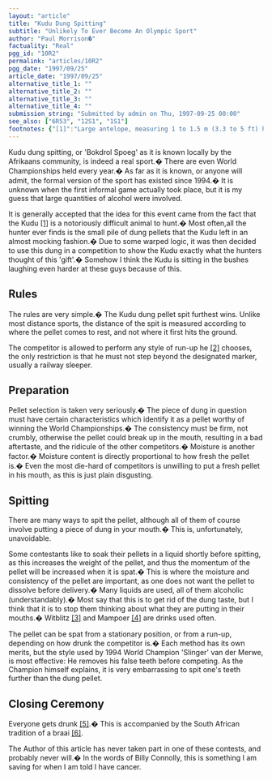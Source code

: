 ```yaml
---
layout: "article"
title: "Kudu Dung Spitting"
subtitle: "Unlikely To Ever Become An Olympic Sport"
author: "Paul Morrison�"
factuality: "Real"
pgg_id: "10R2"
permalink: "articles/10R2"
pgg_date: "1997/09/25"
article_date: "1997/09/25"
alternative_title_1: ""
alternative_title_2: ""
alternative_title_3: ""
alternative_title_4: ""
submission_string: "Submitted by admin on Thu, 1997-09-25 00:00"
see_also: ["6R53", "12S1", "1S1"]
footnotes: {"[1]":"Large antelope, measuring 1 to 1.5 m (3.3 to 5 ft) high at the ��� shoulder.� Lives in forested areas.","[2]":"It is always a he.� Women are not stupid or disgusting enough to ��� partake in this sport.","[3]":"A clear, cheap, highly alcoholic spirit.","[4]":"Local journalist Gus Silber describes Mampoer as \"One part peach ��� brandy, two parts aviation fuel\".","[5]":"Those who are already drunk don't seem to mind trying again.","[6]":"A Barbecue, only with better meat, and people who actually know ��� how to cook meat over a fire."}
---
```

<div>
<p>Kudu dung spitting, or 'Bokdrol Spoeg' as it is known locally by the Afrikaans community, is indeed a real sport.� There are even World Championships held every year.� As far as it is known, or anyone will admit, the formal version of the sport has existed since 1994.� It is unknown when the first informal game actually took place, but it is my guess that large quantities of alcohol were involved.</p>
<p>It is generally accepted that the idea for this event came from the fact that the Kudu <a href="#footnotes.1" class="footnote-link">[1]</a> is a notoriously difficult animal to hunt.� Most often,all the hunter ever finds is the small pile of dung pellets that the Kudu left in an almost mocking fashion.� Due to some warped logic, it was then decided to use this dung in a competition to show the Kudu exactly what the hunters thought of this 'gift'.� Somehow I think the Kudu is sitting in the bushes laughing even harder at these guys because of this.</p>
<h2>Rules</h2>
<p>The rules are very simple.� The Kudu dung pellet spit furthest wins. Unlike most distance sports, the distance of the spit is measured according to where the pellet comes to rest, and not where it first hits the ground.</p>
<p>The competitor is allowed to perform any style of run-up he <a href="#footnotes.2" class="footnote-link">[2]</a> chooses, the only restriction is that he must not step beyond the designated marker, usually a railway sleeper.</p>
<h2>Preparation</h2>
<p>Pellet selection is taken very seriously.� The piece of dung in question must have certain characteristics which identify it as a pellet worthy of winning the World Championships.� The consistency must be firm, not crumbly, otherwise the pellet could break up in the mouth, resulting in a bad aftertaste, and the ridicule of the other competitors.� Moisture is another factor.� Moisture content is directly proportional to how fresh the pellet is.� Even the most die-hard of competitors is unwilling to put a fresh pellet in his mouth, as this is just plain disgusting.</p>
<h2>Spitting</h2>
<p>There are many ways to spit the pellet, although all of them of course involve putting a piece of dung in your mouth.� This is, unfortunately, unavoidable.</p>
<p>Some contestants like to soak their pellets in a liquid shortly before spitting, as this increases the weight of the pellet, and thus the momentum of the pellet will be increased when it is spat.� This is where the moisture and consistency of the pellet are important, as one does not want the pellet to dissolve before delivery.� Many liquids are used, all of them alcoholic (understandably).� Most say that this is to get rid of the dung taste, but I think that it is to stop them thinking about what they are putting in their mouths.� Witblitz <a href="#footnotes.3" class="footnote-link">[3]</a> and Mampoer <a href="#footnotes.4" class="footnote-link">[4]</a> are drinks used often.</p>
<p>The pellet can be spat from a stationary position, or from a run-up, depending on how drunk the competitor is.� Each method has its own merits, but the style used by 1994 World Champion 'Slinger' van der Merwe, is most effective: He removes his false teeth before competing. As the Champion himself explains, it is very embarrassing to spit one's teeth further than the dung pellet.</p>
<h2>Closing Ceremony</h2>
<p>Everyone gets drunk <a href="#footnotes.5" class="footnote-link">[5]</a>.� This is accompanied by the South African tradition of a braai <a href="#footnotes.6" class="footnote-link">[6]</a>.</p>
<p>The Author of this article has never taken part in one of these contests, and probably never will.� In the words of Billy Connolly, this is something I am saving for when I am told I have cancer.</p>
</div>
